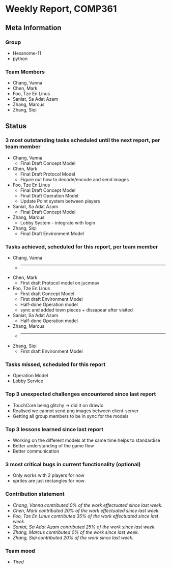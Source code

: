 # Weekly Report, COMP361

## Meta Information

### Group

 * Hexanome-11
 * python

### Team Members

 * Chang, Vanna
 * Chen, Mark
 * Foo, Tze En Linus
 * Saniat, Sa Adat Azam
 * Zhang, Marcus
 * Zhang, Siqi

## Status

### 3 most outstanding tasks scheduled until the next report, per team member

 * Chang, Vanna
	* Final Draft Concept Model
 * Chen, Mark
	* Final Draft Protocol Model
	* Figure out how to decode/encode and send images
 * Foo, Tze En Linus
	* Final Draft Concept Model
	* Final Draft Operation Model
	* Update Point system between players
 * Saniat, Sa Adat Azam
	* Final Draft Concept Model
 * Zhang, Marcus
	* Lobby System - integrate with login
 * Zhang, Siqi
	* Final Draft Environment Model

### Tasks achieved, scheduled for this report, per team member

 * Chang, Vanna
	* ___________________
 * Chen, Mark
	* First draft Protocol model on jucmnav
 * Foo, Tze En Linus
	* First draft Concept Model
	* First draft Environment Model
	* Half-done Operation model 
	* sync and added town pieces + dissapear after visited
 * Saniat, Sa Adat Azam
	* Half-done Operation model 
 * Zhang, Marcus
	* ____________________
 * Zhang, Siqi
	* First draft Environment Model

### Tasks missed, scheduled for this report

 * Operation Model
 * Lobby Service

### Top 3 unexpected challenges encountered since last report

 * TouchCore being glitchy -> did it on drawio
 * Realised we cannot send png images between client-server
 * Getting all group members to be in sync for the models

### Top 3 lessons learned since last report

 * Working on the different models at the same time helps to standardise 
 * Better understanding of the game flow
 * Better communication 

### 3 most critical bugs in current functionality (optional)

 * Only works with 2 players for now
 * sprites are just rectangles for now

### Contribution statement

 * *Chang, Vanna contributed 0% of the work effectuated since last week.*
 * *Chen, Mark contributed 20% of the work effectuated since last week.*
 * *Foo, Tze En Linus contributed 35% of the work effectuated since last week.*
 * *Saniat, Sa Adat Azam contributed 25% of the work since last week.*
 * *Zhang, Marcus contributed 0% of the work since last week.*
 * *Zhang, Siqi contributed 20% of the work since last week.*

### Team mood

 * *Tired*
